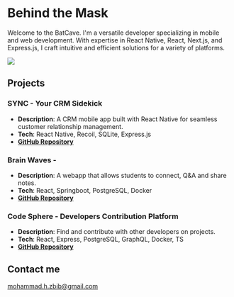 # Behind the Mask

Welcome to the BatCave. I'm a versatile developer specializing in mobile and web development. With expertise in React Native, React, Next.js, and Express.js, I craft intuitive and efficient solutions for a variety of platforms. 

<p align="flex-start" >
  <a href="https://skillicons.dev">
    <img src="https://skillicons.dev/icons?i=react,js,html,css,nodejs&perline=5" />
   </a>
</p>


## Projects

### SYNC - Your CRM Sidekick

- **Description**: A CRM mobile app built with React Native for seamless customer relationship management.
- **Tech**: React Native, Recoil, SQLite, Express.js
- **[GitHub Repository](https://github.com/mhmd-zbib/sync-app)**
 
### Brain Waves - 

- **Description**: A webapp that allows students to connect, Q&A and share notes.
- **Tech**: React, Springboot, PostgreSQL, Docker
- **[GitHub Repository](https://github.com/mhmd-zbib/brain-waves)**

### Code Sphere -  Developers Contribution Platform

- **Description**: Find and contribute with other developers on projects.
- **Tech**: React, Express, PostgreSQL, GraphQL, Docker, TS
- **[GitHub Repository](https://github.com/mhmd-zbib/code-sphere)**
 
## Contact me
mohammad.h.zbib@gmail.com


 
 
